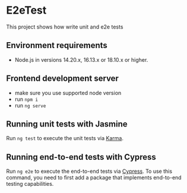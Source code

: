 # E2eTest

This project shows how write unit and e2e tests

## Environment requirements

- Node.js in versions 14.20.x, 16.13.x or 18.10.x or higher.

## Frontend development server

- make sure you use supported node version
- run `npm i`
- run `ng serve`

## Running unit tests with Jasmine

Run `ng test` to execute the unit tests via [Karma](https://karma-runner.github.io).

## Running end-to-end tests with Cypress

Run `ng e2e` to execute the end-to-end tests via [Cypress](https://www.cypress.io/). To use this command, you need to first add a package that implements end-to-end testing capabilities.
